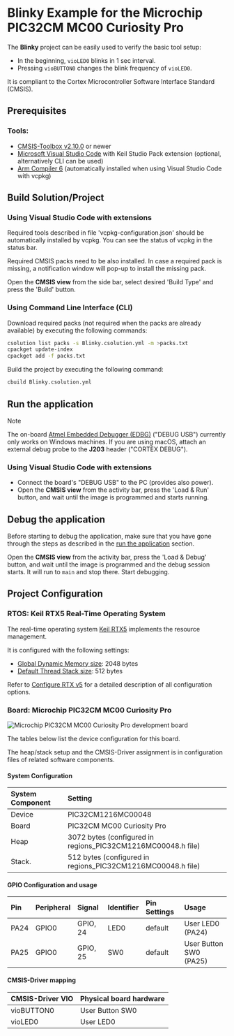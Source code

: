 # Blinky Example for the Microchip PIC32CM MC00 Curiosity Pro

The **Blinky** project can be easily used to verify the basic tool setup:

- In the beginning, `vioLED0` blinks in 1 sec interval.
- Pressing `vioBUTTON0` changes the blink frequency of `vioLED0`.

It is compliant to the Cortex Microcontroller Software Interface Standard (CMSIS).

## Prerequisites

### Tools:

- [CMSIS-Toolbox v2.10.0](https://github.com/Open-CMSIS-Pack/cmsis-toolbox/releases) or newer
- [Microsoft Visual Studio Code](https://code.visualstudio.com/download) with Keil Studio Pack extension (optional, alternatively CLI can be used)
- [Arm Compiler 6](https://developer.arm.com/Tools%20and%20Software/Arm%20Compiler%20for%20Embedded) (automatically installed when using Visual Studio Code with vcpkg)

## Build Solution/Project

### Using Visual Studio Code with extensions

Required tools described in file 'vcpkg-configuration.json' should be automatically installed by vcpkg. You can see the
status of vcpkg in the status bar.

Required CMSIS packs need to be also installed. In case a required pack is missing, a notification window will pop-up
to install the missing pack.

Open the **CMSIS view** from the side bar, select desired 'Build Type' and press the 'Build' button.

### Using Command Line Interface (CLI)

Download required packs (not required when the packs are already available) by executing the following commands:

```sh
csolution list packs -s Blinky.csolution.yml -m >packs.txt
cpackget update-index
cpackget add -f packs.txt
```

Build the project by executing the following command:

```sh
cbuild Blinky.csolution.yml
```

## Run the application

> [!NOTE]
> The on-board [Atmel Embedded Debugger (EDBG)](http://ww1.microchip.com/downloads/en/devicedoc/atmel-42096-microcontrollers-embedded-debugger_user-guide.pdf)
> ("DEBUG USB") currently only works on Windows machines. If you are using macOS, attach an external debug probe to the
> **J203** header ("CORTEX DEBUG").

### Using Visual Studio Code with extensions

- Connect the board's "DEBUG USB" to the PC (provides also power).
- Open the **CMSIS view** from the activity bar, press the 'Load & Run' button, and wait until the image is programmed
  and starts running.

## Debug the application

Before starting to debug the application, make sure that you have gone through the steps as
described in the [run the application](#run-the-application) section.

Open the **CMSIS view** from the activity bar, press the 'Load & Debug' button, and wait until the image is programmed
and the debug session starts. It will run to `main` and stop there. Start debugging.

## Project Configuration

### RTOS: Keil RTX5 Real-Time Operating System

The real-time operating system [Keil RTX5](https://arm-software.github.io/CMSIS_5/RTOS2/html/rtx5_impl.html) implements
the resource management.

It is configured with the following settings:

- [Global Dynamic Memory size](https://arm-software.github.io/CMSIS_5/RTOS2/html/config_rtx5.html#systemConfig):
  2048 bytes
- [Default Thread Stack size](https://arm-software.github.io/CMSIS_5/RTOS2/html/config_rtx5.html#threadConfig):
  512 bytes

Refer to [Configure RTX v5](https://arm-software.github.io/CMSIS_5/RTOS2/html/config_rtx5.html) for a detailed
description of all configuration options.

### Board: Microchip PIC32CM MC00 Curiosity Pro

![Microchip PIC32CM MC00 Curiosity Pro development board](./images/3592-32cm-curiosity-4640.avif)

The tables below list the device configuration for this board.

The heap/stack setup and the CMSIS-Driver assignment is in configuration files of related software components.

#### System Configuration

| System Component        | Setting
|:------------------------|:-------------------------------------------------------------
| Device                  | PIC32CM1216MC00048
| Board                   | PIC32CM MC00 Curiosity Pro
| Heap                    | 3072 bytes (configured in regions_PIC32CM1216MC00048.h file)
| Stack.                  | 512  bytes (configured in regions_PIC32CM1216MC00048.h file)

#### GPIO Configuration and usage

| Pin  | Peripheral | Signal   | Identifier | Pin Settings | Usage
|:-----|:-----------|:---------|:-----------|:-------------|:-----------------------
| PA24 | GPIO0      | GPIO, 24 | LED0       | default      | User LED0 (PA24)
| PA25 | GPIO0      | GPIO, 25 | SW0        | default      | User Button SW0 (PA25)

#### CMSIS-Driver mapping

| CMSIS-Driver VIO  | Physical board hardware
|:------------------|:------------------------------
| vioBUTTON0        | User Button SW0
| vioLED0           | User LED0

